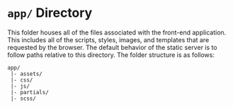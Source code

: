 `app/` Directory
=============

This folder houses all of the files associated with the front-end application. This includes all of the scripts, styles, images, and templates that are requested by the browser. The default behavior of the static server is to follow paths relative to this directory. The folder structure is as follows:

```
app/
 |- assets/
 |- css/
 |- js/
 |- partials/
 |- scss/
```
